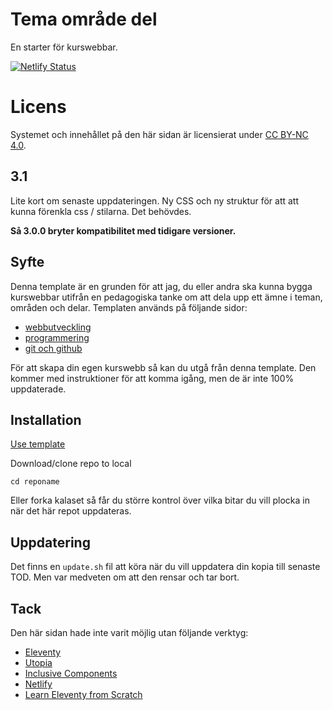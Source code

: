 # Tema område del

En starter för kurswebbar.

[![Netlify Status](https://api.netlify.com/api/v1/badges/cc1f0004-20d2-47c2-bfc3-48086c7be408/deploy-status)](https://app.netlify.com/sites/silly-bhaskara-09612e/deploys)

# Licens

Systemet och innehållet på den här sidan är licensierat under [CC BY-NC 4.0](https://creativecommons.org/licenses/by-nc/4.0/).

## 3.1

Lite kort om senaste uppdateringen. Ny CSS och ny struktur för att att kunna förenkla css / stilarna. Det behövdes.

**Så 3.0.0 bryter kompatibilitet med tidigare versioner.**

## Syfte

Denna template är en grunden för att jag, du eller andra ska kunna bygga kurswebbar utifrån en pedagogiska tanke om att dela upp ett ämne i teman, områden och delar.
Templaten används på följande sidor:

-   [webbutveckling](https://github.com/jensnti/tod-webbutveckling)
-   [programmering](https://github.com/jensnti/tod-programmering)
-   [git och github](https://github.com/jensnti/tod-github)

För att skapa din egen kurswebb så kan du utgå från denna template. Den kommer med instruktioner för att komma igång, men de är inte 100% uppdaterade.

## Installation

[Use template](https://github.com/jensnti/tod/generate)

Download/clone repo to local

`cd reponame`

Eller forka kalaset så får du större kontrol över vilka bitar du vill plocka in när det här repot uppdateras.

## Uppdatering

Det finns en `update.sh` fil att köra när du vill uppdatera din kopia till senaste TOD. Men var medveten om att den rensar och tar bort.

## Tack

Den här sidan hade inte varit möjlig utan följande verktyg:

- [Eleventy](https://www.11ty.dev/)
- [Utopia](https://utopia.fyi)
- [Inclusive Components](https://inclusive-components.design/)
- [Netlify](https://www.netlify.com/)
- [Learn Eleventy from Scratch](https://learneleventyfromscratch.com/)

